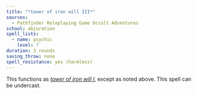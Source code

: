 ```yaml
---
title: "*tower of iron will III*"
sources:
  - Pathfinder Roleplaying Game Occult Adventures
school: abjuration
spell_lists:
  - name: psychic
    level: 7
duration: 3 rounds
saving_throw: none
spell_resistance: yes (harmless)
---
```


This functions as [*tower of iron will I*](/spells/tower-of-iron-will-i), except as noted above. This spell can be undercast.
